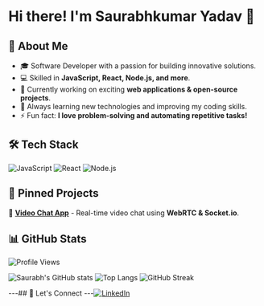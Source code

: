 # Hi there! I'm Saurabhkumar Yadav 👋

## 🚀 About Me
- 🎓 Software Developer with a passion for building innovative solutions.
- 💻 Skilled in **JavaScript, React, Node.js, and more**.
- 🔭 Currently working on exciting **web applications & open-source projects**.
- 🌱 Always learning new technologies and improving my coding skills.
- ⚡ Fun fact: **I love problem-solving and automating repetitive tasks!**

## 🛠️ Tech Stack
![JavaScript](https://img.shields.io/badge/JavaScript-F7DF1E?style=for-the-badge&logo=javascript&logoColor=black)
![React](https://img.shields.io/badge/React-61DAFB?style=for-the-badge&logo=react&logoColor=black)
![Node.js](https://img.shields.io/badge/Node.js-43853D?style=for-the-badge&logo=node.js&logoColor=white)

## 📌 Pinned Projects
🔹 [**Video Chat App**](https://github.com/Saurabhtcet/video-chat-app) - Real-time video chat using **WebRTC & Socket.io**.

## 📊 GitHub Stats
![Profile Views](https://komarev.com/ghpvc/?username=Saurabhtcet&style=flat-square&color=blue)

![Saurabh's GitHub stats](https://github-readme-stats.vercel.app/api?username=Saurabhtcet&show_icons=true&theme=radical)
![Top Langs](https://github-readme-stats.vercel.app/api/top-langs/?username=Saurabhtcet&layout=compact&theme=radical)
![GitHub Streak](https://streak-stats.demolab.com/?user=Saurabhtcet&theme=radical)

---## 🌟 Let's Connect
---[![LinkedIn](https://img.shields.io/badge/LinkedIn-Connect-blue?style=for-the-badge&logo=linkedin&logoColor=white)](https://www.linkedin.com/in/saurabhkumar-yadav-b20399211)
